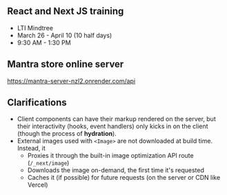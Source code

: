 ## React and Next JS training
- LTI Mindtree
- March 26 - April 10 (10 half days)
- 9:30 AM - 1:30 PM

## Mantra store online server
https://mantra-server-nzl2.onrender.com/api

## Clarifications
- Client components can have their markup rendered on the server, but their interactivity (hooks, event handlers) only kicks in on the client (though the process of __hydration__).
- External images used with `<Image>` are not downloaded at build time. Instead, it
    - Proxies it through the built-in image optimization API route (`/_next/image`)
    - Downloads the image on-demand, the first time it's requested
    - Caches it (if possible) for future requests (on the server or CDN like Vercel)
